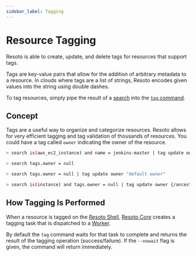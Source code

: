 ```yaml
---
sidebar_label: Tagging
---
```


# Resource Tagging

Resoto is able to create, update, and delete tags for resources that support tags.

Tags are key-value pairs that allow for the addition of arbitrary metadata to a resource. In clouds where tags are a list of strings, Resoto encodes given values into the string using double dashes.

To tag resources, simply pipe the result of a [search](../search.md) into the [`tag` command](../../reference/cli/action-commands/tag/index.md).

## Concept

Tags are a useful way to organize and categorize resources. Resoto allows for very efficient tagging and tag validation of thousands of resources. You could have a tag called `owner` indicating the owner of the resource.

```bash title="Tag resource with an owner"
> search is(aws_ec2_instance) and name = jenkins-master | tag update owner jenkins
```

```bash title="Find resources that are missing the owner tag"
> search tags.owner = null
```

```bash title="Tag all resources missing the owner tag with a default owner"
> search tags.owner = null | tag update owner "default owner"
```

```bash title="Tag all instances missing the owner tag with an owner that corresponds to the account name"
> search is(instance) and tags.owner = null | tag update owner {/ancestors.account.reported.name}
```

## How Tagging Is Performed

When a resource is tagged on the [Resoto Shell](../../reference/components/shell.md), [Resoto Core](../../reference/components/core.md) creates a tagging task that is dispatched to a [Worker](../../reference/components/worker.md).

By default the `tag` command waits for that task to complete and returns the result of the tagging operation (success/failure). If the `--nowait` flag is given, the command will return immediately.
